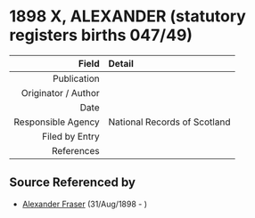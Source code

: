 ﻿---
layout: page
permalink: /sources/s70778838
---

# 1898 X, ALEXANDER (statutory registers births 047/49)

Field | Detail
---:|:---
Publication | 
Originator / Author | 
Date | 
Responsible Agency | National Records of Scotland
Filed by Entry | 
References | 

## Source Referenced by

* [Alexander Fraser](../people/@91293396@-alexander-fraser-b1898-8-31-d.md) (31/Aug/1898 - )
